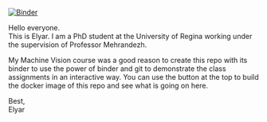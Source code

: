 [![Binder](https://mybinder.org/badge_logo.svg)](https://mybinder.org/v2/gh/elyarzv/IP-Assig1/HEAD)

Hello everyone.  
This is Elyar. I am a PhD student at the University of Regina working under the supervision of Professor Mehrandezh.

My Machine Vision course was a good reason to create this repo with its binder to use the power of binder and git to demonstrate the class assignments in an interactive way. You can use the button at the top to build the docker image of this repo and see what is going on here.

Best,  
Elyar
